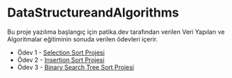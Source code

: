 # DataStructureandAlgorithms

Bu proje yazılıma başlangıç için patika.dev tarafından verilen Veri Yapıları ve Algoritmalar eğitiminin sonuda verilen ödevleri içerir.

- Ödev 1 - [Selection Sort Projesi](https://github.com/VedatErmusat/DataStructuresandAlgorithms/blob/main/SelectionSort)
- Ödev 2 - [Insertion Sort Projesi](https://github.com/VedatErmusat/DataStructuresandAlgorithms/blob/main/InsertionSort)
- Ödev 3 - [Binary Search Tree Sort Projesi](https://github.com/VedatErmusat/DataStructuresandAlgorithms/blob/main/BinarySearchTree.md)
